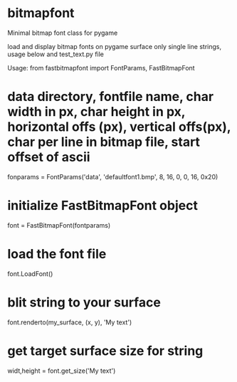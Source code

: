 # bitmapfont
Minimal bitmap font class for pygame

load and display bitmap fonts on pygame surface
only single line strings, usage below and test_text.py file

Usage:
from fastbitmapfont import FontParams, FastBitmapFont

# data directory, fontfile name, char width in px, char height in px, horizontal offs (px), vertical offs(px), char per line in bitmap file, start offset of ascii
fonparams = FontParams('data', 'defaultfont1.bmp', 8, 16, 0, 0, 16, 0x20)
# initialize FastBitmapFont object
font = FastBitmapFont(fontparams)
# load the font file
font.LoadFont()

# blit string to your surface
font.renderto(my_surface, (x, y), 'My text')

# get target surface size for string
widt,height = font.get_size('My text')


